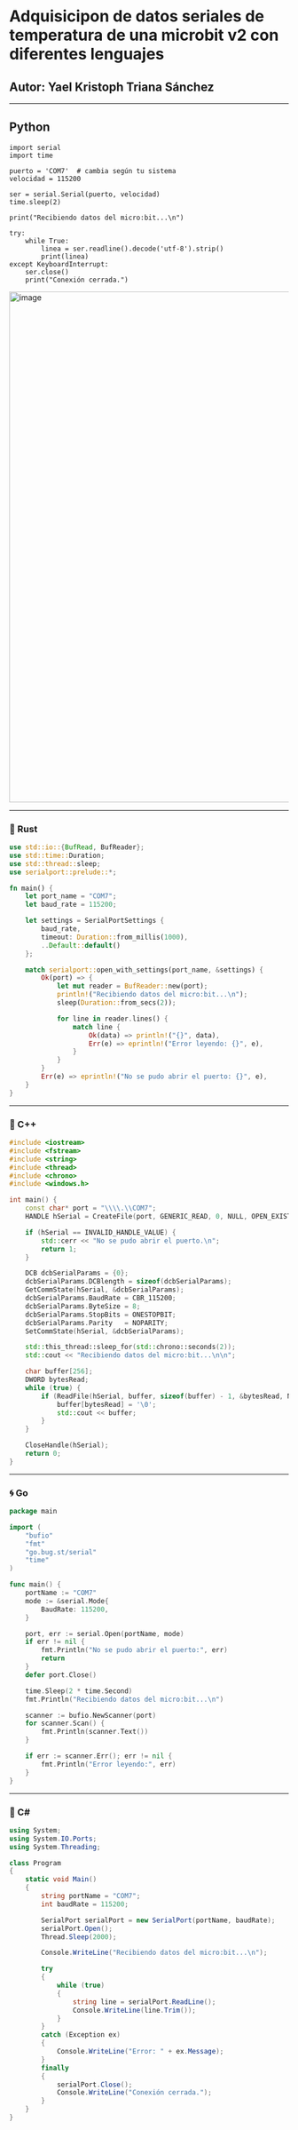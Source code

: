 # Adquisicipon de datos seriales de temperatura de una microbit v2 con diferentes lenguajes
## Autor: Yael Kristoph Triana Sánchez
--- 
## Python
    import serial
    import time

    puerto = 'COM7'  # cambia según tu sistema
    velocidad = 115200

    ser = serial.Serial(puerto, velocidad)
    time.sleep(2)

    print("Recibiendo datos del micro:bit...\n")

    try:
        while True:
            linea = ser.readline().decode('utf-8').strip()
            print(linea)
    except KeyboardInterrupt:
        ser.close()
        print("Conexión cerrada.")

<img width="897" height="920" alt="image" src="https://github.com/user-attachments/assets/22704cee-e2a9-4236-9ab9-959594dd840f" />

---

### 🦀 Rust

```rust
use std::io::{BufRead, BufReader};
use std::time::Duration;
use std::thread::sleep;
use serialport::prelude::*;

fn main() {
    let port_name = "COM7";
    let baud_rate = 115200;

    let settings = SerialPortSettings {
        baud_rate,
        timeout: Duration::from_millis(1000),
        ..Default::default()
    };

    match serialport::open_with_settings(port_name, &settings) {
        Ok(port) => {
            let mut reader = BufReader::new(port);
            println!("Recibiendo datos del micro:bit...\n");
            sleep(Duration::from_secs(2));

            for line in reader.lines() {
                match line {
                    Ok(data) => println!("{}", data),
                    Err(e) => eprintln!("Error leyendo: {}", e),
                }
            }
        }
        Err(e) => eprintln!("No se pudo abrir el puerto: {}", e),
    }
}
```

---

### 💠 C++

```cpp
#include <iostream>
#include <fstream>
#include <string>
#include <thread>
#include <chrono>
#include <windows.h>

int main() {
    const char* port = "\\\\.\\COM7";
    HANDLE hSerial = CreateFile(port, GENERIC_READ, 0, NULL, OPEN_EXISTING, 0, NULL);

    if (hSerial == INVALID_HANDLE_VALUE) {
        std::cerr << "No se pudo abrir el puerto.\n";
        return 1;
    }

    DCB dcbSerialParams = {0};
    dcbSerialParams.DCBlength = sizeof(dcbSerialParams);
    GetCommState(hSerial, &dcbSerialParams);
    dcbSerialParams.BaudRate = CBR_115200;
    dcbSerialParams.ByteSize = 8;
    dcbSerialParams.StopBits = ONESTOPBIT;
    dcbSerialParams.Parity   = NOPARITY;
    SetCommState(hSerial, &dcbSerialParams);

    std::this_thread::sleep_for(std::chrono::seconds(2));
    std::cout << "Recibiendo datos del micro:bit...\n\n";

    char buffer[256];
    DWORD bytesRead;
    while (true) {
        if (ReadFile(hSerial, buffer, sizeof(buffer) - 1, &bytesRead, NULL)) {
            buffer[bytesRead] = '\0';
            std::cout << buffer;
        }
    }

    CloseHandle(hSerial);
    return 0;
}
```

---

### 🌀 Go

```go
package main

import (
    "bufio"
    "fmt"
    "go.bug.st/serial"
    "time"
)

func main() {
    portName := "COM7"
    mode := &serial.Mode{
        BaudRate: 115200,
    }

    port, err := serial.Open(portName, mode)
    if err != nil {
        fmt.Println("No se pudo abrir el puerto:", err)
        return
    }
    defer port.Close()

    time.Sleep(2 * time.Second)
    fmt.Println("Recibiendo datos del micro:bit...\n")

    scanner := bufio.NewScanner(port)
    for scanner.Scan() {
        fmt.Println(scanner.Text())
    }

    if err := scanner.Err(); err != nil {
        fmt.Println("Error leyendo:", err)
    }
}
```

---

### 🧩 C#

```csharp
using System;
using System.IO.Ports;
using System.Threading;

class Program
{
    static void Main()
    {
        string portName = "COM7";
        int baudRate = 115200;

        SerialPort serialPort = new SerialPort(portName, baudRate);
        serialPort.Open();
        Thread.Sleep(2000);

        Console.WriteLine("Recibiendo datos del micro:bit...\n");

        try
        {
            while (true)
            {
                string line = serialPort.ReadLine();
                Console.WriteLine(line.Trim());
            }
        }
        catch (Exception ex)
        {
            Console.WriteLine("Error: " + ex.Message);
        }
        finally
        {
            serialPort.Close();
            Console.WriteLine("Conexión cerrada.");
        }
    }
}
```

